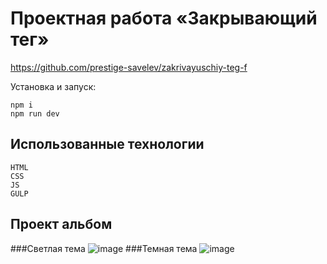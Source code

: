 # Проектная работа «Закрывающий тег»
https://github.com/prestige-savelev/zakrivayuschiy-teg-f

Установка и запуск:
```
npm i
npm run dev
```

## Использованные технологии
```
HTML
CSS
JS
GULP
```
## Проект альбом
###Светлая тема
![image](https://github.com/prestige-savelev/zakrivayuschiy-teg-f/assets/161215689/471f8cb2-49df-42d2-9fce-b8096f9f1d87)
###Темная тема
![image](https://github.com/prestige-savelev/zakrivayuschiy-teg-f/assets/161215689/c3e0bc95-d268-41a7-90e1-48b02ab8b31f)


